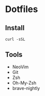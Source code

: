 # Dotfiles

## Install



```
curl -sSL 
```

## Tools
- NeoVim
- Git
- Zsh
- Oh-My-Zsh
- brave-nightly

